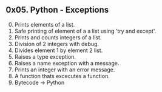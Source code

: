 ## 0x05. Python - Exceptions

0. Prints elements of a list.
1. Safe printing of element of a a list using 'try and except'.
2. Prints and counts integers of a list.
3. Division of 2 integers with debug.
4. Divides element 1 by element 2 list.
5. Raises a type exception.
6. Raises a name exception with a message.
7. Prints an integer with an error message.
8. A function thats excecutes a function.
9. Bytecode -> Python

